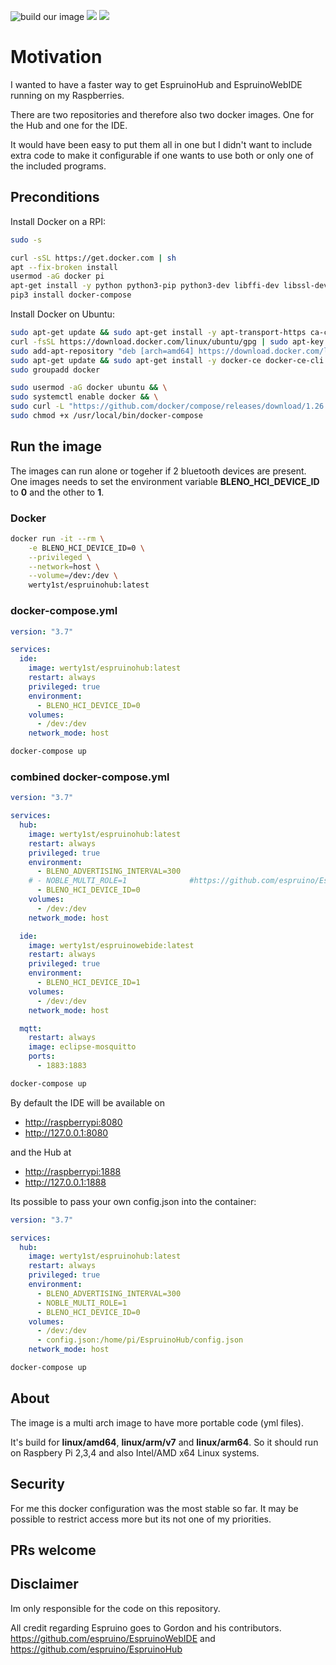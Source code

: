 ![build our image](https://github.com/werty1st/EspruinoHub-docker/workflows/build%20our%20image/badge.svg)
[![](https://images.microbadger.com/badges/image/werty1st/espruinohub.svg)](https://microbadger.com/images/werty1st/espruinohub "Get your own image badge on microbadger.com")
[![](https://images.microbadger.com/badges/version/werty1st/espruinohub.svg)](https://microbadger.com/images/werty1st/espruinohub "Get your own version badge on microbadger.com")

# Motivation

I wanted to have a faster way to get EspruinoHub and EspruinoWebIDE running on my Raspberries.

There are two repositories and therefore also two docker images.
One for the Hub and one for the IDE.

It would have been easy to put them all in one but I didn't want to include extra code to make it configurable if one wants to use both or only one of the included programs.


## Preconditions

Install Docker on a RPI:
```bash
sudo -s

curl -sSL https://get.docker.com | sh
apt --fix-broken install
usermod -aG docker pi
apt-get install -y python python3-pip python3-dev libffi-dev libssl-dev
pip3 install docker-compose
```

Install Docker on Ubuntu:
```bash
sudo apt-get update && sudo apt-get install -y apt-transport-https ca-certificates curl gnupg-agent software-properties-common && \
curl -fsSL https://download.docker.com/linux/ubuntu/gpg | sudo apt-key add - && \
sudo add-apt-repository "deb [arch=amd64] https://download.docker.com/linux/ubuntu $(lsb_release -cs) stable" && \
sudo apt-get update && sudo apt-get install -y docker-ce docker-ce-cli containerd.io && \
sudo groupadd docker

sudo usermod -aG docker ubuntu && \
sudo systemctl enable docker && \
sudo curl -L "https://github.com/docker/compose/releases/download/1.26.2/docker-compose-$(uname -s)-$(uname -m)" -o /usr/local/bin/docker-compose && \
sudo chmod +x /usr/local/bin/docker-compose
```

## Run the image

The images can run alone or togeher if 2 bluetooth devices are present.
One images needs to set the environment variable __BLENO_HCI_DEVICE_ID__ to __0__ and the other to __1__.

### Docker

```bash
docker run -it --rm \
    -e BLENO_HCI_DEVICE_ID=0 \
    --privileged \
    --network=host \
    --volume=/dev:/dev \
    werty1st/espruinohub:latest
```

### docker-compose.yml

```yml
version: "3.7"

services:
  ide:
    image: werty1st/espruinohub:latest
    restart: always
    privileged: true
    environment:
      - BLENO_HCI_DEVICE_ID=0
    volumes:
      - /dev:/dev
    network_mode: host
```

```bash
docker-compose up
```

### combined docker-compose.yml

```yml
version: "3.7"

services:
  hub:
    image: werty1st/espruinohub:latest
    restart: always
    privileged: true
    environment:
      - BLENO_ADVERTISING_INTERVAL=300
    # - NOBLE_MULTI_ROLE=1              #https://github.com/espruino/EspruinoHub#http-proxy
      - BLENO_HCI_DEVICE_ID=0
    volumes:
      - /dev:/dev
    network_mode: host

  ide:
    image: werty1st/espruinowebide:latest
    restart: always
    privileged: true
    environment:
      - BLENO_HCI_DEVICE_ID=1
    volumes:
      - /dev:/dev
    network_mode: host

  mqtt:
    restart: always
    image: eclipse-mosquitto
    ports:
      - 1883:1883

```

```bash
docker-compose up
```

By default the IDE will be available on 

* <http://raspberrypi:8080>
* <http://127.0.0.1:8080>

and the Hub at 

* <http://raspberrypi:1888> 
* <http://127.0.0.1:1888>


Its possible to pass your own config.json into the container:

```yml
version: "3.7"

services:
  hub:
    image: werty1st/espruinohub:latest
    restart: always
    privileged: true
    environment:
      - BLENO_ADVERTISING_INTERVAL=300
      - NOBLE_MULTI_ROLE=1
      - BLENO_HCI_DEVICE_ID=0
    volumes:
      - /dev:/dev
      - config.json:/home/pi/EspruinoHub/config.json
    network_mode: host
```
```bash
docker-compose up
```

## About

The image is a multi arch image to have more portable code (yml files).

It's build for __linux/amd64__, __linux/arm/v7__ and __linux/arm64__. So it should run on Raspbery Pi 2,3,4 and also Intel/AMD x64 Linux systems.

## Security

For me this docker configuration was the most stable so far. It may be possible to restrict access more but its not one of my priorities.

## PRs welcome

## Disclaimer

Im only responsible for the code on this repository.

All credit regarding Espruino goes to Gordon and his contributors.
<https://github.com/espruino/EspruinoWebIDE> and <https://github.com/espruino/EspruinoHub>